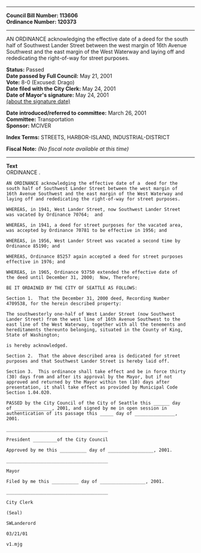 * * * * *  
  
**Council Bill Number: [](#h0)[](#h2)113606**   
**Ordinance Number: 120373**  
  
* * * * *  
  
AN ORDINANCE acknowledging the effective date of a deed for the south half of Southwest Lander Street between the west margin of 16th Avenue Southwest and the east margin of the West Waterway and laying off and rededicating the right-of-way for street purposes.  
  
**Status:** Passed   
**Date passed by Full Council:** May 21, 2001   
**Vote:** 8-0 (Excused: Drago)   
**Date filed with the City Clerk:** May 24, 2001   
**Date of Mayor's signature:** May 24, 2001   
[(about the signature date)](/~public/approvaldate.htm)   
  
  
**Date introduced/referred to committee:** March 26, 2001   
**Committee:** Transportation   
**Sponsor:** MCIVER   
  
**Index Terms:** STREETS, HARBOR-ISLAND, INDUSTRIAL-DISTRICT  
  
**Fiscal Note:** *(No fiscal note available at this time)*  
  
* * * * *  
  
**Text**  
    ORDINANCE                    .  
  
    AN ORDINANCE acknowledging the effective date of a  deed for the  
    south half of Southwest Lander Street between the west margin of  
    16th Avenue Southwest and the east margin of the West Waterway and  
    laying off and rededicating the right-of-way for street purposes.  
  
    WHEREAS, in 1941, West Lander Street, now Southwest Lander Street  
    was vacated by Ordinance 70764;  and  
  
    WHEREAS, in 1941, a deed for street purposes for the vacated area,  
    was accepted by Ordinance 70781 to be effective in 1956; and  
  
    WHEREAS, in 1956, West Lander Street was vacated a second time by  
    Ordinance 85190; and  
  
    WHEREAS, Ordinance 85257 again accepted a deed for street purposes  
    effective in 1976; and  
  
    WHEREAS, in 1965, Ordinance 93750 extended the effective date of  
    the deed until December 31, 2000;  Now, Therefore;  
  
    BE IT ORDAINED BY THE CITY OF SEATTLE AS FOLLOWS:  
  
    Section 1.  That the December 31, 2000 deed, Recording Number  
    4709538, for the herein described property:  
  
    The southwesterly one-half of West Lander Street (now Southwest  
    Lander Street) from the west line of 16th Avenue Southwest to the  
    east line of the West Waterway, together with all the tenements and  
    hereditaments thereunto belonging, situated in the County of King,  
    State of Washington;  
  
    is hereby acknowledged.  
  
    Section 2.  That the above described area is dedicated for street  
    purposes and that Southwest Lander Street is hereby laid off.  
  
    Section 3.  This ordinance shall take effect and be in force thirty  
    (30) days from and after its approval by the Mayor, but if not  
    approved and returned by the Mayor within ten (10) days after  
    presentation, it shall take effect as provided by Municipal Code  
    Section 1.04.020.  
  
    PASSED by the City Council of the City of Seattle this ______ day  
    of ______________, 2001, and signed by me in open session in  
    authentication of its passage this _____ day of _______________,  
    2001.  
  
    ______________________________________  
  
    President _________of the City Council  
  
    Approved by me this __________ day of _________________, 2001.  
  
    ______________________________________  
  
    Mayor  
  
    Filed by me this __________ day of _________________, 2001.  
  
    ______________________________________  
  
    City Clerk  
  
    (Seal)  
  
    SWLanderord  
  
    03/21/01  
  
    v1.mjg  
